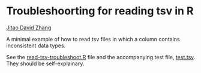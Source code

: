 Troubleshoorting for reading tsv in R
===
[Jitao David Zhang](mailto:jitao_david.zhang@roche.com)

A minimal example of how to read tsv files in which a column contains inconsistent data types.

See the [read-tsv-troubleshoot.R](./read-tsv-troubleshoot.R) file and the accompanying test file, [test.tsv](./test.tsv). They should be self-explainary.
